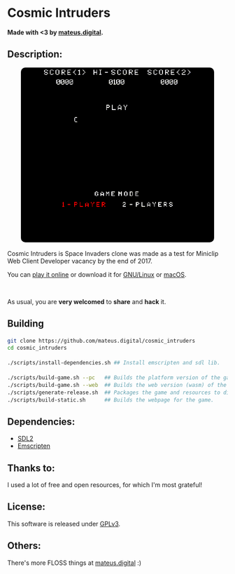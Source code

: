 # Cosmic Intruders

**Made with <3 by [mateus.digital](https://mateus.digital).**

## Description:

<p align="center">
    <img style="border-radius: 10px;" src="./resources/readme_game.gif"/>
</p>

Cosmic Intruders is Space Invaders clone was made as a test for
Miniclip Web Client Developer vacancy by the end of 2017.

You can [play it online](https://mateus.digital/cosmic_intruders) or download
it for [GNU/Linux](https://mateus.digital/cosmic_intruders)
or [macOS](https://mateus.digital/cosmic_intruders).

<br>

As usual, you are **very welcomed** to **share** and **hack** it.


## Building


```bash
git clone https://github.com/mateus.digital/cosmic_intruders
cd cosmic_intruders

./scripts/install-dependencies.sh ## Install emscripten and sdl lib.

./scripts/build-game.sh --pc   ## Builds the platform version of the game.
./scripts/build-game.sh --web  ## Builds the web version (wasm) of the game.
./scripts/generate-release.sh  ## Packages the game and resources to distribution.
./scripts/build-static.sh      ## Builds the webpage for the game.
```

## Dependencies:

- [SDL2](https://www.libsdl.org/)
- [Emscripten](https://emscripten.org/)


## Thanks to:

I used a lot of free and open resources, for which I'm most grateful!


## License:

This software is released under [GPLv3](https://www.gnu.org/licenses/gpl-3.0.en.html).


## Others:

There's more FLOSS things at [mateus.digital](https://mateus.digital) :)
